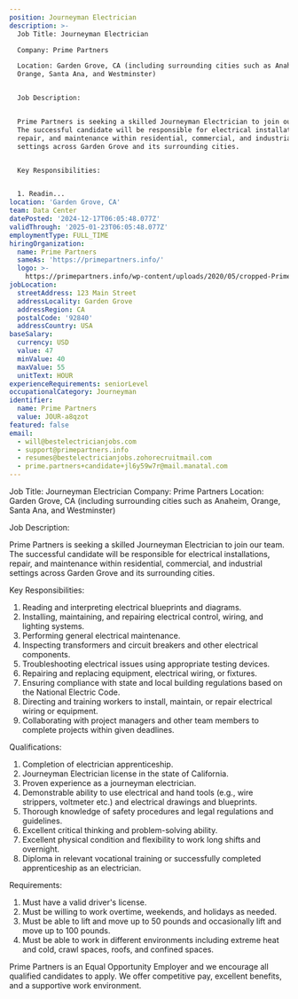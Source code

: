 ```yaml
---
position: Journeyman Electrician
description: >-
  Job Title: Journeyman Electrician

  Company: Prime Partners

  Location: Garden Grove, CA (including surrounding cities such as Anaheim,
  Orange, Santa Ana, and Westminster)


  Job Description:


  Prime Partners is seeking a skilled Journeyman Electrician to join our team.
  The successful candidate will be responsible for electrical installations,
  repair, and maintenance within residential, commercial, and industrial
  settings across Garden Grove and its surrounding cities.


  Key Responsibilities:


  1. Readin...
location: 'Garden Grove, CA'
team: Data Center
datePosted: '2024-12-17T06:05:48.077Z'
validThrough: '2025-01-23T06:05:48.077Z'
employmentType: FULL_TIME
hiringOrganization:
  name: Prime Partners
  sameAs: 'https://primepartners.info/'
  logo: >-
    https://primepartners.info/wp-content/uploads/2020/05/cropped-Prime-Partners-Logo-NO-BG-1-1.png
jobLocation:
  streetAddress: 123 Main Street
  addressLocality: Garden Grove
  addressRegion: CA
  postalCode: '92840'
  addressCountry: USA
baseSalary:
  currency: USD
  value: 47
  minValue: 40
  maxValue: 55
  unitText: HOUR
experienceRequirements: seniorLevel
occupationalCategory: Journeyman
identifier:
  name: Prime Partners
  value: JOUR-a8qzot
featured: false
email:
  - will@bestelectricianjobs.com
  - support@primepartners.info
  - resumes@bestelectricianjobs.zohorecruitmail.com
  - prime.partners+candidate+jl6y59w7r@mail.manatal.com
---
```




Job Title: Journeyman Electrician
Company: Prime Partners
Location: Garden Grove, CA (including surrounding cities such as Anaheim, Orange, Santa Ana, and Westminster)

Job Description:

Prime Partners is seeking a skilled Journeyman Electrician to join our team. The successful candidate will be responsible for electrical installations, repair, and maintenance within residential, commercial, and industrial settings across Garden Grove and its surrounding cities.

Key Responsibilities:

1. Reading and interpreting electrical blueprints and diagrams.
2. Installing, maintaining, and repairing electrical control, wiring, and lighting systems.
3. Performing general electrical maintenance.
4. Inspecting transformers and circuit breakers and other electrical components.
5. Troubleshooting electrical issues using appropriate testing devices.
6. Repairing and replacing equipment, electrical wiring, or fixtures.
7. Ensuring compliance with state and local building regulations based on the National Electric Code.
8. Directing and training workers to install, maintain, or repair electrical wiring or equipment.
9. Collaborating with project managers and other team members to complete projects within given deadlines.

Qualifications:

1. Completion of electrician apprenticeship.
2. Journeyman Electrician license in the state of California.
3. Proven experience as a journeyman electrician.
4. Demonstrable ability to use electrical and hand tools (e.g., wire strippers, voltmeter etc.) and electrical drawings and blueprints.
5. Thorough knowledge of safety procedures and legal regulations and guidelines.
6. Excellent critical thinking and problem-solving ability.
7. Excellent physical condition and flexibility to work long shifts and overnight.
8. Diploma in relevant vocational training or successfully completed apprenticeship as an electrician.

Requirements:

1. Must have a valid driver's license.
2. Must be willing to work overtime, weekends, and holidays as needed.
3. Must be able to lift and move up to 50 pounds and occasionally lift and move up to 100 pounds.
4. Must be able to work in different environments including extreme heat and cold, crawl spaces, roofs, and confined spaces.

Prime Partners is an Equal Opportunity Employer and we encourage all qualified candidates to apply. We offer competitive pay, excellent benefits, and a supportive work environment.
